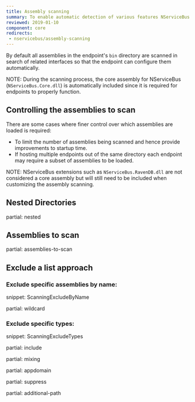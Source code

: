 ```yaml
---
title: Assembly scanning
summary: To enable automatic detection of various features NServiceBus scans assemblies for well known types
reviewed: 2019-01-10
component: core
redirects:
 - nservicebus/assembly-scanning
---
```


By default all assemblies in the endpoint's `bin` directory are scanned in search of related interfaces so that the endpoint can configure them automatically.

NOTE: During the scanning process, the core assembly for NServiceBus (`NServiceBus.Core.dll`) is automatically included since it is required for endpoints to properly function.


## Controlling the assemblies to scan

There are some cases where finer control over which assemblies are loaded is required:

 * To limit the number of assemblies being scanned and hence provide improvements to startup time.
 * If hosting multiple endpoints out of the same directory each endpoint may require a subset of assemblies to be loaded.

NOTE: NServiceBus extensions such as `NServiceBus.RavenDB.dll` are not considered a core assembly but will still need to be included when customizing the assembly scanning.


## Nested Directories

partial: nested


## Assemblies to scan

partial: assemblies-to-scan


## Exclude a list approach


### Exclude specific assemblies by name:

snippet: ScanningExcludeByName


partial: wildcard


### Exclude specific types:

snippet: ScanningExcludeTypes


partial: include

partial: mixing

partial: appdomain

partial: suppress

partial: additional-path